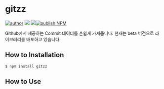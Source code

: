 # gitzz

[![author](https://img.shields.io/badge/author-devkwonsehoon-0066FF.svg?style=flat-square)](https://velog.io/@devkwonsehoon)
[![](https://shields.io/npm/v/gitzz)](https://www.npmjs.com/package/gitzz) [![](https://shields.io/npm/dt/gitzz)](https://www.npmjs.com/package/gitzz)[![publish NPM](https://github.com/bbonkr/bbon-formatter/actions/workflows/publish-npm.yml/badge.svg)](https://github.com/bbonkr/bbon-formatter/actions/workflows/publish-npm.yml)

Github에서 제공하는 Commit 데이터를 손쉽게 가져옵니다.
현재는 beta 버전으로 라이브러리를 배포하고 있습니다.

## How to Installation

```sh
$ npm install gitzz
```

## How to Use
